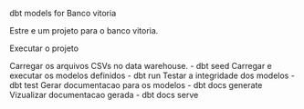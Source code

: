 dbt models for Banco vitoria

Estre e um projeto para o banco vitoria.

Executar o projeto 

Carregar os arquivos CSVs no data warehouse.
    - dbt seed
Carregar e executar os modelos definidos
    - dbt run
Testar a integridade dos modelos
    - dbt test
Gerar documentacao para os modelos
    - dbt docs generate
Vizualizar documentacao gerada
    - dbt docs serve


